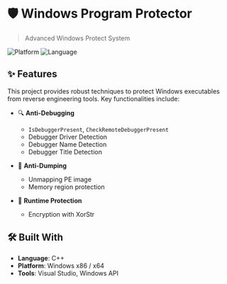 # 🛡️ Windows Program Protector

> Advanced Windows Protect System

![Platform](https://img.shields.io/badge/platform-windows-blue)
![Language](https://img.shields.io/badge/language-C/C++-blue.svg)

## ✨ Features

This project provides robust techniques to protect Windows executables from reverse engineering tools. Key functionalities include:

- 🔍 **Anti-Debugging**
  - `IsDebuggerPresent`, `CheckRemoteDebuggerPresent`
  - Debugger Driver Detection
  - Debugger Name Detection
  - Debugger Title Detection
 
- 💾 **Anti-Dumping**
  - Unmapping PE image
  - Memory region protection
    
- 🧠 **Runtime Protection**
  - Encryption with XorStr

## 🛠️ Built With

- **Language**: C++
- **Platform**: Windows x86 / x64
- **Tools**: Visual Studio, Windows API

